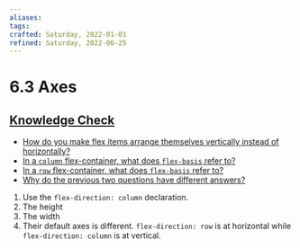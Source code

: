 ```yaml
---
aliases:
tags:
crafted: Saturday, 2022-01-01
refined: Saturday, 2022-06-25
---
```


# 6.3 Axes

## [Knowledge Check](https://www.theodinproject.com/paths/foundations/courses/foundations/lessons/axes#knowledge-check)

- [How do you make flex items arrange themselves vertically instead of horizontally?](https://www.theodinproject.com/paths/foundations/courses/foundations/lessons/axes#flex-vertical)
- [In a `column` flex-container, what does `flex-basis` refer to?](https://www.theodinproject.com/paths/foundations/courses/foundations/lessons/axes#column-flex-basis)
- [In a `row` flex-container, what does `flex-basis` refer to?](https://www.theodinproject.com/paths/foundations/courses/foundations/lessons/axes#row-flex-basis)
- [Why do the previous two questions have different answers?](https://www.theodinproject.com/paths/foundations/courses/foundations/lessons/axes#flex-axes)

1. Use the `flex-direction: column` declaration.
2. The height
3. The width
4. Their default axes is different. `flex-direction: row` is at horizontal while `flex-direction: column` is at vertical.
